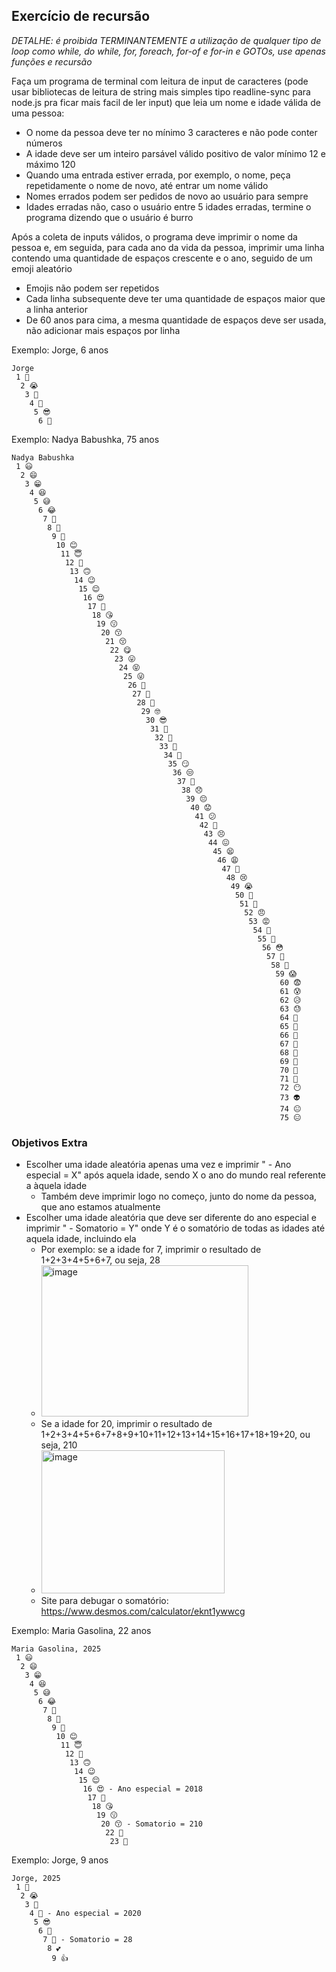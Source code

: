 ## Exercício de recursão
*DETALHE: é proibida TERMINANTEMENTE a utilização de qualquer tipo de loop como while, do while, for, foreach, for-of e for-in e GOTOs, use apenas funções e recursão*

Faça um programa de terminal com leitura de input de caracteres (pode usar bibliotecas de leitura de string mais simples tipo readline-sync para node.js pra ficar mais facil de ler input) que leia um nome e idade válida de uma pessoa:
- O nome da pessoa deve ter no mínimo 3 caracteres e não pode conter números
- A idade deve ser um inteiro parsável válido positivo de valor mínimo 12 e máximo 120
- Quando uma entrada estiver errada, por exemplo, o nome, peça repetidamente o nome de novo, até entrar um nome válido
- Nomes errados podem ser pedidos de novo ao usuário para sempre
- Idades erradas não, caso o usuário entre 5 idades erradas, termine o programa dizendo que o usuário é burro

Após a coleta de inputs válidos, o programa deve imprimir o nome da pessoa e, em seguida, para cada ano da vida da pessoa, imprimir uma linha contendo uma quantidade de espaços crescente e o ano, seguido de um emoji aleatório
- Emojis não podem ser repetidos
- Cada linha subsequente deve ter uma quantidade de espaços maior que a linha anterior
- De 60 anos para cima, a mesma quantidade de espaços deve ser usada, não adicionar mais espaços por linha

Exemplo: Jorge, 6 anos
```
Jorge
 1 🤌
  2 😭
   3 👿
    4 🙁
     5 😎
      6 🤔
```

Exemplo: Nadya Babushka, 75 anos
```
Nadya Babushka
 1 😃
  2 😄
   3 😁
    4 😆
     5 😅
      6 😂
       7 🤣
        8 🥲
         9 🥹
          10 😊
           11 😇
            12 🙂
             13 🙃
              14 😉
               15 😌
                16 😍
                 17 🥰
                  18 😘
                   19 😗
                    20 😙
                     21 😚
                      22 😋
                       23 😛
                        24 😝
                         25 😜
                          26 🤪
                           27 🤨
                            28 🧐
                             29 🤓
                              30 😎
                               31 🥸
                                32 🤩
                                 33 🥳
                                  34 🤡
                                   35 😏
                                    36 😒
                                     37 💩
                                      38 😞
                                       39 😔
                                        40 😟
                                         41 😕
                                          42 🙁
                                           43 😣
                                            44 😖
                                             45 😫
                                              46 😩
                                               47 🥺
                                                48 😢
                                                 49 😭
                                                  50 👻
                                                   51 😤
                                                    52 😠
                                                     53 😡
                                                      54 🤬
                                                       55 🤯
                                                        56 😳
                                                         57 🥵
                                                          58 🥶
                                                           59 😱
                                                            60 😨
                                                            61 😰
                                                            62 😥
                                                            63 😓
                                                            64 🫣
                                                            65 🤗
                                                            66 🫡
                                                            67 🤔
                                                            68 🫢
                                                            69 🤭
                                                            70 🤫
                                                            71 🤥
                                                            72 😶
                                                            73 👽
                                                            74 😐
                                                            75 😑
```

### Objetivos Extra
- Escolher uma idade aleatória apenas uma vez e imprimir " - Ano especial = X" após aquela idade, sendo X o ano do mundo real referente a àquela idade
  - Também deve imprimir logo no começo, junto do nome da pessoa, que ano estamos atualmente
- Escolher uma idade aleatória que deve ser diferente do ano especial e imprimir " - Somatorio = Y" onde Y é o somatório de todas as idades até aquela idade, incluindo ela
  - Por exemplo: se a idade for 7, imprimir o resultado de 1+2+3+4+5+6+7, ou seja, 28
  - <img width="331" height="242" alt="image" src="https://github.com/user-attachments/assets/e4ac8538-8b9f-451b-a46b-2bd41d71d33b" />
  - Se a idade for 20, imprimir o resultado de 1+2+3+4+5+6+7+8+9+10+11+12+13+14+15+16+17+18+19+20, ou seja, 210
  - <img width="293" height="229" alt="image" src="https://github.com/user-attachments/assets/cd088142-d959-414d-8e0a-5b1124aee72d" />
  - Site para debugar o somatório: https://www.desmos.com/calculator/eknt1ywwcg



Exemplo: Maria Gasolina, 22 anos
```
Maria Gasolina, 2025
 1 😃
  2 😄
   3 😁
    4 😆
     5 😅
      6 😂
       7 🤣
        8 🥲
         9 🥹
          10 😊
           11 😇
            12 🙂
             13 🙃
              14 😉
               15 😌
                16 😍 - Ano especial = 2018
                 17 🥰
                  18 😘
                   19 😗
                    20 😙 - Somatorio = 210
                     22 🙏
                      23 🤌
```

Exemplo: Jorge, 9 anos
```
Jorge, 2025
 1 🤌
  2 😭
   3 👿
    4 🙁 - Ano especial = 2020
     5 😎
      6 🤔
       7 🙏 - Somatorio = 28
        8 💕
         9 👍
```
